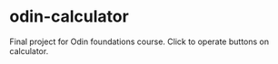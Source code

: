 # odin-calculator

Final project for Odin foundations course. Click to operate buttons on calculator.